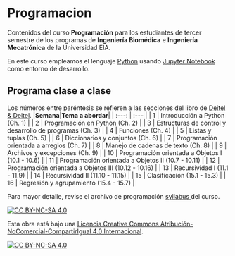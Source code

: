# Programacion
Contenidos del curso **Programación** para los estudiantes de tercer semestre de los programas de **Ingeniería Biomédica** e **Ingeniería Mecatrónica** de la Universidad EIA.

En este curso empleamos el lenguaje [Python](https://www.python.org/) usando [Jupyter Notebook](https://jupyter.org/) como entorno de desarrollo.

## Programa clase a clase

Los números entre paréntesis se refieren a las secciones del libro de <a href="https://eiaedu-my.sharepoint.com/:b:/g/personal/andres_quintero27_eia_edu_co/EVddAUjh4A5Clv5DWuy1cZwBD0msX1xilpBZbB3b7YQVUA?e=KbifHn" target="_blank">Deitel & Deitel</a>.
|**Semana**|**Tema a abordar**|
| :---: | :--- |
| 1      | Introducción a Python (Ch. 1) |
| 2      | Programación en Python (Ch. 2)                         |
| 3      | Estructuras de control y desarrollo de programas (Ch. 3) |
| 4      | Funciones (Ch. 4)                                     |
| 5      | Listas y tuplas (Ch. 5)                               |
| 6      | Diccionarios y conjuntos (Ch. 6)                       |
| 7      | Programación orientada a arreglos (Ch. 7)             |
| 8      | Manejo de cadenas de texto (Ch. 8)                    |
| 9      | Archivos y excepciones (Ch. 9)                        |
| 10     | Programación orientada a Objetos I (10.1 - 10.6)     |
| 11     | Programación orientada a Objetos II (10.7 - 10.11)   |
| 12     | Programación orientada a Objetos III (10.12 - 10.16) |
| 13     | Recursividad I (11.1 - 11.9)                          |
| 14     | Recursividad II (11.10 - 11.15)                       |
| 15     | Clasificación (15.1 - 15.3)                           |
| 16     | Regresión y agrupamiento (15.4 - 15.7)                |

Para mayor detalle, revise el archivo de programación <a href="PRG 2024-1 Syllabus.pdf"> syllabus </a> del curso.

[![CC BY-NC-SA 4.0][cc-by-nc-sa-shield]][cc-by-nc-sa]

Esta obra está bajo una
[Licencia Creative Commons Atribución-NoComercial-CompartirIgual 4.0 Internacional][cc-by-nc-sa].

[![CC BY-NC-SA 4.0][cc-by-nc-sa-image]][cc-by-nc-sa]

[cc-by-nc-sa]: https://creativecommons.org/licenses/by-nc-sa/4.0/deed.es
[cc-by-nc-sa-image]: https://licensebuttons.net/l/by-nc-sa/4.0/88x31.png
[cc-by-nc-sa-shield]: https://img.shields.io/badge/License-CC%20BY--NC--SA%204.0-lightgrey.svg
